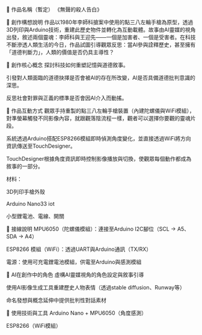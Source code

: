🧠 作品名稱（暫定）
《無聲的殺人告白》

🧾 創作構想說明
作品以1980年李師科搶案中使用的點三八左輪手槍為原型，透過3D列印與Arduino技術，重建此歷史物件並轉化為互動載體。故事由AI靈媒的視角出發，敘述兩個靈魂：李師科與王迎先——一個是加害者、一個是受害者。在科技不斷滲透人類生活的今日，作品試圖引導觀眾反思：當AI參與詮釋歷史，甚至擁有「道德判斷力」，人類的價值是否仍具主導性？

🎯 創作核心概念
探討科技如何重塑記憶與道德敘事。

引發對人類面臨的道德抉擇是否會被AI的存在所改變，AI是否具備道德批判意識的深思。

反思社會對罪與正義的標準是否會因AI介入而動搖。

🧩 作品互動方式
觀眾手持重製的點三八左輪手槍裝置（內建陀螺儀與WiFi模組），對準螢幕觸發不同影像內容，就跟觀落陰流程一樣，觀者可以選擇你要觀的靈魂片段。

系統透過Arduino搭配ESP8266模組即時偵測角度變化，並直接透過WiFi將方向資訊傳送至TouchDesigner。

TouchDesigner根據角度資訊即時控制影像播放與切換，使觀眾每個動作都成為敘事的一部分。



材料：

3D列印手槍外殼

Arduino Nano33 iot 

小型鋰電池、電線、開關


🔌 接線說明
MPU6050（陀螺儀模組）：連接至Arduino I2C腳位（SCL → A5、SDA → A4）

ESP8266 模組（WiFi）：透過UART與Arduino通訊（TX/RX）

電源：使用可充電鋰電池模組，供電至Arduino與感測模組


🤖 AI在創作中的角色
虛構AI靈媒視角的角色設定與敘事引導

使用AI影像生成工具重建歷史人物表情（透過stable diffusion、Runway等）

命名發想與概念延伸中提供批判性對話素材

🧪 使用技術與工具
Arduino Nano + MPU6050（角度感測）

ESP8266（WiFi模組）
